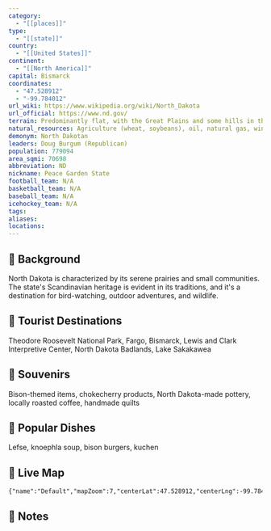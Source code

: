 ```yaml
---
category:
  - "[[places]]"
type:
  - "[[state]]"
country:
  - "[[United States]]"
continent:
  - "[[North America]]"
capital: Bismarck
coordinates:
  - "47.528912"
  - "-99.784012"
url_wiki: https://www.wikipedia.org/wiki/North_Dakota
url_official: https://www.nd.gov/
terrain: Predominantly flat, with the Great Plains and some hills in the west.
natural_resources: Agriculture (wheat, soybeans), oil, natural gas, wind energy resources, coal, water resources
demonym: North Dakotan
leaders: Doug Burgum (Republican)
population: 779094
area_sqmi: 70698
abbreviation: ND
nickname: Peace Garden State
football_team: N/A
basketball_team: N/A
baseball_team: N/A
icehockey_team: N/A
tags: 
aliases: 
locations:
---
```

## 🌱 Background
North Dakota is characterized by its serene prairies and small communities. The state's Scandinavian heritage is evident in its traditions, and it's a destination for bird-watching, outdoor adventures, and wildlife.

## 📌 Tourist Destinations
Theodore Roosevelt National Park, Fargo, Bismarck, Lewis and Clark Interpretive Center, North Dakota Badlands, Lake Sakakawea

## 🎁 Souvenirs
Bison-themed items, chokecherry products, North Dakota-made pottery, locally roasted coffee, handmade quilts

## 🍲 Popular Dishes
Lefse, knoephla soup, bison burgers, kuchen

## 📡 Live Map
```mapview
{"name":"Default","mapZoom":7,"centerLat":47.528912,"centerLng":-99.784012,"query":"","chosenMapSource":0}
```

## 📒 Notes

